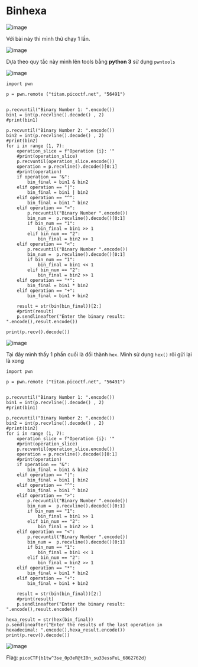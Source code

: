 # Binhexa

![image](https://github.com/wdchocopie/CTF-learning/assets/81132394/38652362-f481-4e88-82be-7bcbc6d52f55)

Với bài này thì mình thử chạy 1 lần.

![image](https://github.com/wdchocopie/CTF-learning/assets/81132394/4ae189f7-aad5-47d6-b14d-8ef4d518a72d)

Dựa theo quy tắc này mình lên tools bằng **python 3** sử dụng `pwntools`

![image](https://github.com/wdchocopie/CTF-learning/assets/81132394/4d6a7ec9-4712-44c9-8152-363023decf28)

```
import pwn

p = pwn.remote ("titan.picoctf.net", "56491")


p.recvuntil("Binary Number 1: ".encode())
bin1 = int(p.recvline().decode() , 2)
#print(bin1)

p.recvuntil("Binary Number 2: ".encode())
bin2 = int(p.recvline().decode() , 2)
#print(bin2)
for i in range (1, 7):
    operation_slice = f"Operation {i}: '"
    #print(operation_slice)
    p.recvuntil(operation_slice.encode())
    operation = p.recvline().decode()[0:1]
    #print(operation)
    if operation == "&":
        bin_final = bin1 & bin2
    elif operation == "|":
        bin_final = bin1 | bin2
    elif operation == "^":
        bin_final = bin1 ^ bin2
    elif operation == ">":
        p.recvuntil("Binary Number ".encode())
        bin_num =  p.recvline().decode()[0:1]
        if bin_num == "1":
            bin_final = bin1 >> 1
        elif bin_num == "2":
            bin_final = bin2 >> 1    
    elif operation == "<":
        p.recvuntil("Binary Number ".encode())
        bin_num =  p.recvline().decode()[0:1]
        if bin_num == "1":
            bin_final = bin1 << 1
        elif bin_num == "2":
            bin_final = bin2 >> 1 
    elif operation == "*":
        bin_final = bin1 * bin2
    elif operation == "+":
        bin_final = bin1 + bin2
    
    result = str(bin(bin_final))[2:]
    #print(result)
    p.sendlineafter("Enter the binary result: ".encode(),result.encode())

print(p.recv().decode())
```

![image](https://github.com/wdchocopie/CTF-learning/assets/81132394/74687c05-ca7c-4967-9018-85643b2f775b)

Tại đây mình thấy 1 phần cuối là đổi thành `hex`. Mình sử dụng `hex()` rôi gửi lại là xong

```
import pwn

p = pwn.remote ("titan.picoctf.net", "56491")


p.recvuntil("Binary Number 1: ".encode())
bin1 = int(p.recvline().decode() , 2)
#print(bin1)

p.recvuntil("Binary Number 2: ".encode())
bin2 = int(p.recvline().decode() , 2)
#print(bin2)
for i in range (1, 7):
    operation_slice = f"Operation {i}: '"
    #print(operation_slice)
    p.recvuntil(operation_slice.encode())
    operation = p.recvline().decode()[0:1]
    #print(operation)
    if operation == "&":
        bin_final = bin1 & bin2
    elif operation == "|":
        bin_final = bin1 | bin2
    elif operation == "^":
        bin_final = bin1 ^ bin2
    elif operation == ">":
        p.recvuntil("Binary Number ".encode())
        bin_num =  p.recvline().decode()[0:1]
        if bin_num == "1":
            bin_final = bin1 >> 1
        elif bin_num == "2":
            bin_final = bin2 >> 1    
    elif operation == "<":
        p.recvuntil("Binary Number ".encode())
        bin_num =  p.recvline().decode()[0:1]
        if bin_num == "1":
            bin_final = bin1 << 1
        elif bin_num == "2":
            bin_final = bin2 >> 1 
    elif operation == "*":
        bin_final = bin1 * bin2
    elif operation == "+":
        bin_final = bin1 + bin2
    
    result = str(bin(bin_final))[2:]
    #print(result)
    p.sendlineafter("Enter the binary result: ".encode(),result.encode())

hexa_result = str(hex(bin_final))
p.sendlineafter("Enter the results of the last operation in hexadecimal: ".encode(),hexa_result.encode())
print(p.recv().decode())
```

![image](https://github.com/wdchocopie/CTF-learning/assets/81132394/462039ba-af09-4221-aa20-446452d0edec)

Flag: `picoCTF{b1tw^3se_0p3eR@tI0n_su33essFuL_6862762d}`
